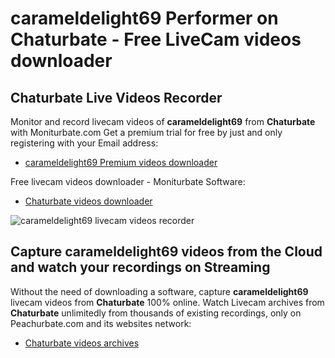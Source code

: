 # carameldelight69 Performer on Chaturbate - Free LiveCam videos downloader

## Chaturbate Live Videos Recorder

Monitor and record livecam videos of **carameldelight69** from **Chaturbate** with Moniturbate.com
Get a premium trial for free by just and only registering with your Email address:
* [carameldelight69 Premium videos downloader](https://moniturbate.com/request-demo-licence-key.html)

Free livecam videos downloader - Moniturbate Software:
* [Chaturbate videos downloader](https://moniturbate.com/moniturbate-download-software.html)

![carameldelight69 livecam videos recorder](https://peachurnet.com/templates/moniturbate-software.png)


## Capture carameldelight69 videos from the Cloud and watch your recordings on Streaming

Without the need of downloading a software, capture **carameldelight69** livecam videos from **Chaturbate** 100% online.
Watch Livecam archives from **Chaturbate** unlimitedly from thousands of existing recordings, only on Peachurbate.com and its websites network:
* [Chaturbate videos archives](https://peachurnet.com/)